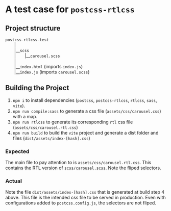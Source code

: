# A test case for `postcss-rtlcss`

## Project structure
`postcss-rtlcss-test`  
&emsp;&emsp;|  
&emsp;&emsp;|\_\_`scss`  
&emsp;&emsp;|&emsp;&emsp;|\_\_`carousel.scss`  
&emsp;&emsp;|  
&emsp;&emsp;|\_\_`index.html` (imports `index.js`)  
&emsp;&emsp;|\_\_`index.js` (imports `carousel.scss`)  

## Building the Project
1. `npm i` to install dependencies (`postcss`, `postcss-rtlcss`, `rtlcss`, `sass`, `vite`).
2. `npm run compile:sass` to generate a css file (`assets/css/carousel.css`) with a map.
3. `npm run rtlcss` to generate its corresponding `rtl` css file (`assets/css/carousel.rtl.css`)
4. `npm run build` to build the `vite` project and generate a dist folder and files (`dist/assets/index-[hash].css`)

### Expected
The main file to pay attention to is `assets/css/carousel.rtl.css`. This contains the RTL version of `scss/carousel.scss`. Note the fliped selectors.

### Actual
Note the file `dist/assets/index-[hash].css` that is generated at build step 4 above. This file is the intended css file to be served in production. Even with configurations added to `postcss.config.js`, the selectors are not fliped.